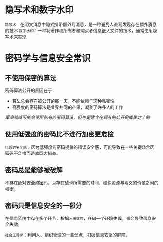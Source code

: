 # 隐写术和数字水印
`隐写术`：在明文消息中隐式携带额外的消息，是一种避免人直观发现存在额外消息的技术
`数字水印`：一种将著作权所有者和购买者信息嵌入文件的技术，通常使用隐写术来实现

# 密码学与信息安全常识
## 不使用保密的算法
密码算法公开的原因在于：

- 算法总会存在被公开的那一天，不能依赖于这种私密性
- 高强度的密码算法是业界共同的产果，凝聚了许多人的工作

*军事领域可能会使用私有的密码算法，但也是建立在现有的公开的成果之上的*

## 使用低强度的密码比不进行加密更危险
`错误的安全感`：因为低强度的密码提供的错误安全感，可能导致在一些关键场合因密码不合格而造成巨大损失。

## 密码总是能够被破解
不存在绝对安全的密码，只存在破译所需要的时间、硬件资源与明文的价值之间的权衡。

## 密码只是信息安全的一部分
在信息系统中存在多个环节，根据`木桶效应`，任何一个环境失误，都会导致信息安全失效。

`社会工程学`：利用人、组织管理的一些弱点，打破信息安全的屏障。

